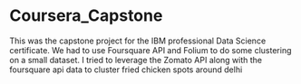 # Coursera_Capstone

This was the capstone project for the IBM professional Data Science certificate. We had to use Foursquare API and Folium to do some clustering on a small dataset. I tried to leverage the Zomato API along with the foursquare api data to cluster fried chicken spots around delhi

